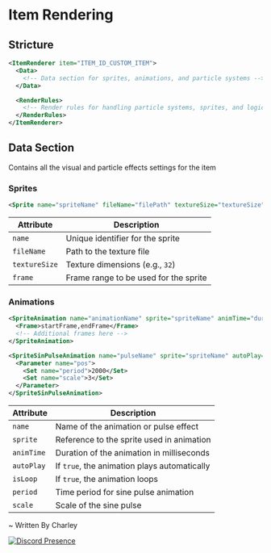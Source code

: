 # Item Rendering

## Stricture

```xml
<ItemRenderer item="ITEM_ID_CUSTOM_ITEM">
  <Data>
    <!-- Data section for sprites, animations, and particle systems -->
  </Data>

  <RenderRules>
    <!-- Render rules for handling particle systems, sprites, and logic -->
  </RenderRules>
</ItemRenderer>
```

## Data Section

Contains all the visual and particle effects settings for the item

### Sprites

```xml
<Sprite name="spriteName" fileName="filePath" textureSize="textureSize" frame="startFrame,endFrame"/>
```

| Attribute       | Description                                |
|-----------------|--------------------------------------------|
| `name`          | Unique identifier for the sprite           |
| `fileName`      | Path to the texture file                   |
| `textureSize`   | Texture dimensions (e.g., `32`)            |
| `frame`         | Frame range to be used for the sprite      |

### Animations

```xml
<SpriteAnimation name="animationName" sprite="spriteName" animTime="duration">
  <Frame>startFrame,endFrame</Frame>
  <!-- Additional frames here -->
</SpriteAnimation>

<SpriteSinPulseAnimation name="pulseName" sprite="spriteName" autoPlay="true">
  <Parameter name="pos">
    <Set name="period">2000</Set>
    <Set name="scale">3</Set>
  </Parameter>
</SpriteSinPulseAnimation>
```

| Attribute       | Description                                |
|-----------------|--------------------------------------------|
| `name`          | Name of the animation or pulse effect      |
| `sprite`        | Reference to the sprite used in animation  |
| `animTime`      | Duration of the animation in milliseconds |
| `autoPlay`      | If `true`, the animation plays automatically |
| `isLoop`        | If `true`, the animation loops             |
| `period`        | Time period for sine pulse animation      |
| `scale`         | Scale of the sine pulse                    |

~ Written By Charley

[![Discord Presence](https://lanyard.cnrad.dev/api/1248620525035720766)](https://discord.com/users/1248620525035720766)